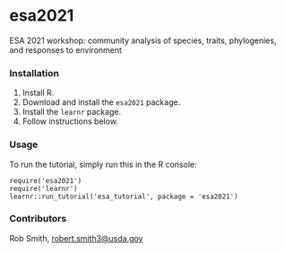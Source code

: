 # esa2021
ESA 2021 workshop: community analysis of species, traits, phylogenies, and responses to environment


### Installation

1. Install R.
2. Download and install the `esa2021` package.
3. Install the `learnr` package.
4. Follow instructions below.

### Usage

To run the tutorial, simply run this in the R console:

```
require('esa2021')
require('learnr')
learnr::run_tutorial('esa_tutorial', package = 'esa2021')
```

### Contributors

Rob Smith, robert.smith3@usda.gov
